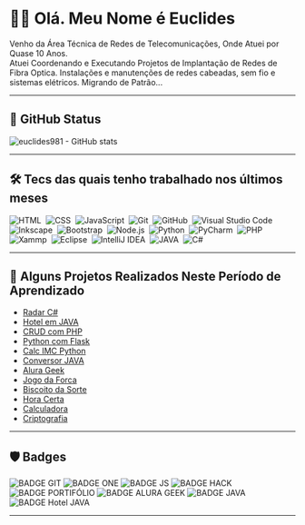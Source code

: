 # 🖖🏻 Olá. Meu Nome é Euclides

Venho da Área Técnica de Redes de Telecomunicações, Onde Atuei por Quase 10 Anos.  
Atuei Coordenando e Executando Projetos de Implantação de Redes de Fibra Optica.
Instalações e manutenções de redes cabeadas, sem fio e sistemas elétricos.
Migrando de Patrão...


___

## 📌 GitHub Status

![euclides981 - GitHub stats](https://github-readme-stats.vercel.app/api?username=euclides981&count_private=true&hide=prs,contribs&show_icons=true&theme=gotham)

___

## 🛠 Tecs das quais tenho trabalhado nos últimos meses

![HTML](https://img.shields.io/badge/-HTML-ccc?style=flat&logo=HTML5)&nbsp;
![CSS](https://img.shields.io/badge/-CSS-ccc?style=flat&logo=CSS3&logoColor=1572B6)&nbsp;
![JavaScript](https://img.shields.io/badge/-JavaScript-999?style=flat&logo=javascript)&nbsp;
![Git](https://img.shields.io/badge/-Git-ccc?style=flat&logo=git&logoColor=red)&nbsp;
![GitHub](https://img.shields.io/badge/-GitHub-ccc?style=flat&logo=github&logoColor=black)&nbsp;
![Visual Studio Code](https://img.shields.io/badge/-V%20S%20Code-ccc?style=flat&logo=visual-studio-code&logoColor=blue)&nbsp;
![Inkscape](https://img.shields.io/badge/-Inkscape-ccc?style=flat&logo=inkscape&logoColor=000)&nbsp;
![Bootstrap](https://img.shields.io/badge/-bootstrap-ccc?style=flat&logo=bootstrap&logoColor=blue)&nbsp;
![Node.js](https://img.shields.io/badge/-Node.js-ccc?style=flat&logo=node.js&logoColor=gren)&nbsp;
![Python](https://img.shields.io/badge/-python-ccc?style=flat&logo=python&logoColor=blue)&nbsp;
![PyCharm](https://img.shields.io/badge/-PyCharm-ccc?style=flat&logo=PyCharm&logoColor=#21D78D)&nbsp;
![PHP](https://img.shields.io/badge/-PHP-ccc?style=flat&logo=php&logoColor=bluedark)&nbsp;
![Xammp](https://img.shields.io/badge/-Xampp-ccc?style=flat&logo=Xampp&logoColor=#FB7923)&nbsp;
![Eclipse](https://img.shields.io/badge/-Eclipse-ccc?style=flat&logo=eclipse&logoColor=blue)&nbsp;
![IntelliJ IDEA](https://img.shields.io/badge/-IntelliJ%20IDEA-ccc?style=flat&logo=intellijidea&logoColor=black)&nbsp;
![JAVA](https://img.shields.io/badge/-JAVA-ccc?style=flat&logo=Jameson&logoColor=red)&nbsp;
![C#](https://img.shields.io/badge/-CSharp-ccc?style=flat&logo=csharp&logoColor=purple)&nbsp;

___

## 🧱 Alguns Projetos Realizados Neste Período de Aprendizado

- [Radar C#](https://github.com/euclides981/ConsoleRadar)
- [Hotel em JAVA](https://github.com/euclides981/hotel)
- [CRUD com PHP](https://euclides981.000webhostapp.com/)
- [Python com Flask](https://python-and-flask.herokuapp.com/)
- [Calc IMC Python](https://github.com/euclides981/calculadora-imc)  
- [Conversor JAVA](https://github.com/euclides981/conversor)  
- [Alura Geek](https://euclides981.github.io/geek/)  
- [Jogo da Forca](https://euclides981.github.io/jogo-da-forca/)  
- [Biscoito da Sorte](https://euclides981.github.io/biscoito-da-sorte/)  
- [Hora Certa](https://euclides981.github.io/hora-certa/)  
- [Calculadora](https://euclides981.github.io/calculadora/)  
- [Criptografia](https://euclides981.github.io/criptografia/)  

___

## 🛡 Badges

<!-- [![BADGE GIT](https://euclides981.github.io/euclides981/img/badges/git.png)](https://euclides981.github.io/euclides981/) -->
![BADGE GIT](https://euclides981.github.io/euclides981/img/badges/git.png)
![BADGE ONE](https://euclides981.github.io/euclides981/img/badges/one.png)
![BADGE JS](https://euclides981.github.io/euclides981/img/badges/js.png)
![BADGE HACK](https://euclides981.github.io/euclides981/img/badges/hack.png)
![BADGE PORTIFÓLIO](https://euclides981.github.io/euclides981/img/badges/badge-projeto-portifolio.png)
![BADGE ALURA GEEK](https://euclides981.github.io/euclides981/img/badges/tres.png)
![BADGE JAVA](https://euclides981.github.io/euclides981/img/badges/java.png)
![BADGE Hotel JAVA](https://euclides981.github.io/euclides981/img/badges/hotel.png)

___

